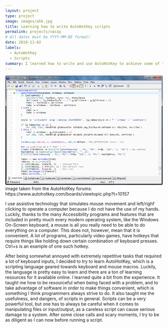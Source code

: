 ```yaml
---
layout: project
type: project
image: images/ahk.jpg
title: Learning how to write AutoHotKey scripts
permalink: projects/vacay
# All dates must be YYYY-MM-DD format!
date: 2019-11-02
labels:
  - AutoHotKey
  - Scripts
summary: I learned how to write and use AutoHotKey to achieve some of the main aspirations of any programmer: Convenience and laziness
---
```


<img class="ui medium right floated rounded image" src="../images/ahk.jpg">
image taken from the AutoHotKey forums: https://www.autohotkey.com/boards/viewtopic.php?t=10157

I use assistive technology that simulates mouse movement and left/righf clicking to operate a computer because I do not have the use of my hands. Luckily, thanks to the many Accessibility programs and features that are included in pretty much every modern operating system, like the Windows On-Screen keyboard, a mouse is all you really need to be able to do everything on a computer. This does not, however, mean that it is convenient. A lot of programs, particularly video games, have hotkeys that require things like holding down certain combination of keyboard presses. Ctrl+s is an example of one such hotkey. 

After being somewhat annoyed with extremely repetitive tasks that required a lot of keyboard inputs, I decided to try to learn AutoHotKey, which is a scripting language geared towards keyboard and mouse macros. Luckily, the language is pretty easy to learn and there are a ton of learning resources for it available online. I learned quite a bit from the experience. It taught me how to be resourceful when being faced with a problem, and to take advantage of software in order to make things convenient, which is something I think programmers always strive to do. It also taught me the usefulness, and dangers, of scripts in general. Scripts can be a very powerful tool, but one has to always be careful when it comes to manipulating files or input/output, as a careless script can cause serious damage to a system. After some close calls and scary moments, I try to be as diligent as I can now before running a script.
